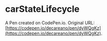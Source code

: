# carStateLifecycle

A Pen created on CodePen.io. Original URL: [https://codepen.io/decareano/pen/dyWQgKz](https://codepen.io/decareano/pen/dyWQgKz).


